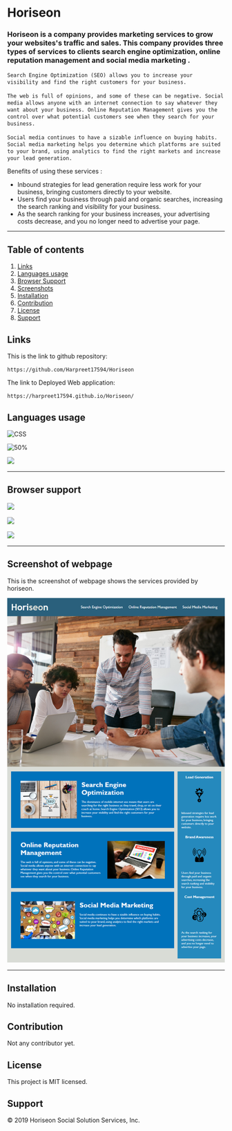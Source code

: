 
# Horiseon
### **Horiseon** is a company provides marketing services to grow your websites's traffic and sales. This company provides three types of services to clients search engine optimization, online reputation management and social media marketing .
    Search Engine Optimization (SEO) allows you to increase your visibility and find the right customers for your business.

    The web is full of opinions, and some of these can be negative. Social media allows anyone with an internet connection to say whatever they want about your business. Online Reputation Management gives you the control over what potential customers see when they search for your business.

    Social media continues to have a sizable influence on buying habits. Social media marketing helps you determine which platforms are suited to your brand, using analytics to find the right markets and increase your lead generation.

Benefits of using these services :
* Inbound strategies for lead generation require less work for your business, bringing customers directly to your website. 
* Users find your business through paid and organic searches, increasing the search ranking and visibility for your business.
* As the search ranking for your business increases, your advertising costs decrease, and you no longer need to advertise your page. 
***

## Table of contents
1. [Links](#Links)
1. [Languages usage](#languages-usage)
2. [Browser Support](#browser-support)
3. [Screenshots](#screenshot-of-webpage)
4. [Installation](#installation)
5. [Contribution](#contribution)
6. [License](#license)
7. [Support](#support)

## Links
This is the link to github repository:

    https://github.com/Harpreet17594/Horiseon
    
The link to Deployed Web application:

    https://harpreet17594.github.io/Horiseon/

## Languages usage

![CSS](https://img.shields.io/badge/HTML5-E34F26?style=for-the-badge&logo=html5&logoColor=white)

![50%](https://img.shields.io/badge/CSS3-1572B6?style=for-the-badge&logo=css3&logoColor=white)

![](https://img.shields.io/badge/JavaScript-323330?style=for-the-badge&logo=javascript&logoColor=F7DF1E)


***
## Browser support

![](https://img.shields.io/badge/Google_chrome-4285F4?style=for-the-badge&logo=Google-chrome&logoColor=white)

![](https://img.shields.io/badge/Opera-FF1B2D?style=for-the-badge&logo=Opera&logoColor=white)

![](https://img.shields.io/badge/Firefox_Browser-FF7139?style=for-the-badge&logo=Firefox-Browser&logoColor=white)


***

## Screenshot of webpage
This is the screenshot of webpage shows the services provided by horiseon.

![brand-awareness.png](./assets/images/01-html-css-git-challenge-demo.png)




***

## Installation

No installation required.


## Contribution 

Not any contributor yet.

## License

This project is MIT licensed.

## Support

&copy; 2019 Horiseon Social Solution Services, Inc.
